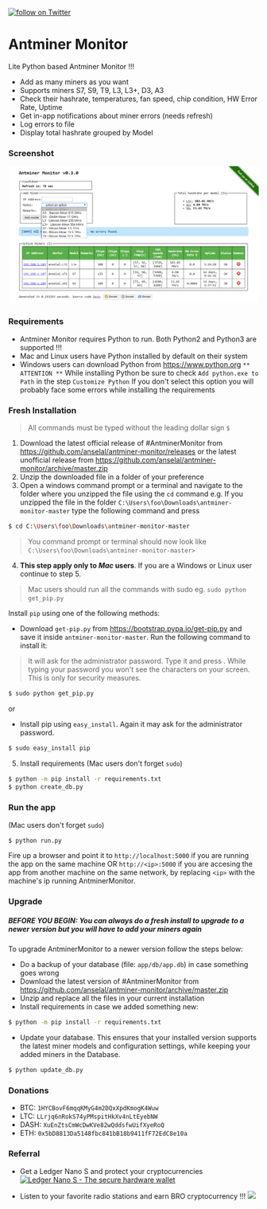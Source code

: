 <p>
    <a href="https://twitter.com/intent/follow?screen_name=AntminerMonitor">
        <img src="https://img.shields.io/twitter/follow/AntminerMonitor.svg?style=social" alt="follow on Twitter">
    </a>
</p>

# Antminer Monitor

Lite Python based Antminer Monitor !!!

  - Add as many miners as you want
  - Supports miners S7, S9, T9, L3, L3+, D3, A3
  - Check their hashrate, temperatures, fan speed, chip condition, HW Error Rate, Uptime
  - Get in-app notifications about miner errors (needs refresh)
  - Log errors to file
  - Display total hashrate grouped by Model

### Screenshot

![Alt text](/app/static/images/screenshot_v0.3.0.png?raw=true "Screenshot v0.3.0")

### Requirements

  - Antminer Monitor requires Python to run. Both Python2 and Python3 are supported !!!
  - Mac and Linux users have Python installed by default on their system
  - Windows users can download Python from https://www.python.org
`** ATTENTION **` While installing Python be sure to check `Add python.exe to Path` in the step `Customize Python`
If you don't select this option you will probably face some errors while installing the requirements

### Fresh Installation

> All commands must be typed without the leading dollar sign `$`
  1. Download the latest official release of #AntminerMonitor from https://github.com/anselal/antminer-monitor/releases
or the latest unofficial release from https://github.com/anselal/antminer-monitor/archive/master.zip
  2. Unzip the downloaded file in a folder of your preference
  3. Open a windows command prompt or a terminal and navigate to the folder where you unzipped the file using the `cd` command
e.g. If you unzipped the file in the folder `C:\Users\foo\Downloads\antminer-monitor-master` type the following command and press <Enter>
```sh
$ cd C:\Users\foo\Downloads\antminer-monitor-master
```
  > You command prompt or terminal should now look like  `C:\Users\foo\Downloads\antminer-monitor-master>`
  4. **This step apply only to *Mac* users**. If you are a Windows or Linux user continue to step 5.
  > Mac users should run all the commands with sudo eg. `sudo python get_pip.py`
  
Install `pip` using one of the following methods:
 - Download `get-pip.py` from https://bootstrap.pypa.io/get-pip.py and save it inside `antminer-monitor-master`. Run the following command to install it:
 > It will ask for the administrator password. Type it and press <Enter>. While typing your password you won't see the characters on your screen. This is only for security measures.
```sh
$ sudo python get_pip.py
```
or
 - Install pip using `easy_install`. Again it may ask for the administrator password.
```sh
$ sudo easy_install pip
```
  5. Install requirements (Mac users don't forget `sudo`)
```sh
$ python -m pip install -r requirements.txt
$ python create_db.py
```

### Run the app
 (Mac users don't forget `sudo`)
```sh
$ python run.py
```

Fire up a browser and point it to `http://localhost:5000` if you are running the app on the same machine OR `http://<ip>:5000` if you are accesing the app from another machine on the same network, by replacing `<ip>` with the machine's ip running AntminerMonitor.

### Upgrade

##### BEFORE YOU BEGIN: **You can always do a fresh install to upgrade to a newer version but you will have to add your miners again**
 To upgrade AntminerMonitor to a newer version follow the steps below:
 
 - Do a backup of your database (file: `app/db/app.db`) in case something goes wrong
 - Download the latest version of #AntminerMonitor from https://github.com/anselal/antminer-monitor/archive/master.zip
 - Unzip and replace all the files in your current installation
 - Install requirements in case we added something new:
 ```sh
$ python -m pip install -r requirements.txt
```
 - Update your database. This ensures that your installed version supports the latest miner models and configuration settings, while keeping your added miners in the Database.
```sh
$ python update_db.py
```

### Donations

  - BTC: `1HYCBovF6mqqKMyG4m2DQxXpdKmogK4Wuw`
  - LTC: `LLrjq6nRokS74yPMspitHkXv4nLtEyebNW`
  - DASH: `XuEnZtsCmWcDwKVe82wQddsfwUifXyeRoQ`
  - ETH: `0x5bD8813Da5148fbc841bB18b9411fF72EdC8e10a`

### Referral

  - Get a Ledger Nano S and protect your cryptocurrencies
<a href="https://www.ledgerwallet.com/r/3bf5?path=/products/ledger-nano-s&tracker=AntminerMonitor"><img width=728 height=90 alt="Ledger Nano S - The secure hardware wallet" src="https://www.ledgerwallet.com/images/promo/nano-s/ledger_nano-s_7-2-8x9-0.jpg"></a>

  - Listen to your favorite radio stations and earn BRO cryptocurrency !!!
<a href="http://bitrad.io/?ref=59452"><img src="http://bitrad.io/images/BRO728x90.gif"></a>
